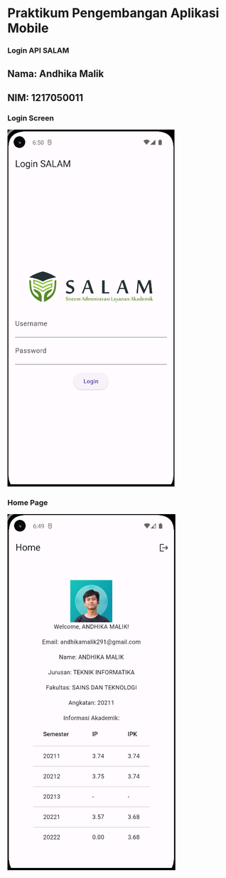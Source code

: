 # Praktikum Pengembangan Aplikasi Mobile
### Login API SALAM

## Nama: Andhika Malik
## NIM: 1217050011

### Login Screen
![login screen](gambar/Screenshot1.png)

### Home Page
![home page](gambar/Screenshot2.png)
